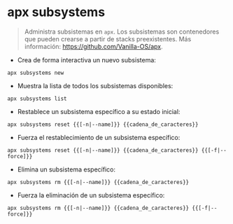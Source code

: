 # apx subsystems

> Administra subsistemas en `apx`.
> Los subsistemas son contenedores que pueden crearse a partir de stacks preexistentes.
> Más información: <https://github.com/Vanilla-OS/apx>.

- Crea de forma interactiva un nuevo subsistema:

`apx subsystems new`

- Muestra la lista de todos los subsistemas disponibles:

`apx subsystems list`

- Restablece un subsistema específico a su estado inicial:

`apx subsystems reset {{[-n|--name]}} {{cadena_de_caracteres}}`

- Fuerza el restablecimiento de un subsistema específico:

`apx subsystems reset {{[-n|--name]}} {{cadena_de_caracteres}} {{[-f|--force]}}`

- Elimina un subsistema específico:

`apx subsystems rm {{[-n|--name]}} {{cadena_de_caracteres}}`

- Fuerza la eliminación de un subsistema específico:

`apx subsystems rm {{[-n|--name]}} {{cadena_de_caracteres}} {{[-f|--force]}}`
